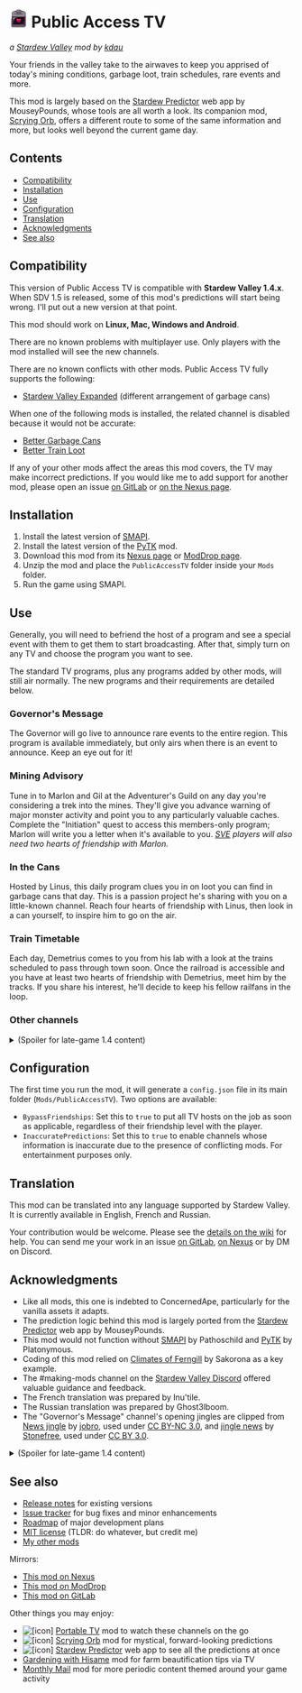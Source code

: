 # ![[icon]](assets/icon.png) Public Access TV

*a [Stardew Valley](http://stardewvalley.net/) mod by [kdau](https://kdau.gitlab.io)*

Your friends in the valley take to the airwaves to keep you apprised of today's mining conditions<!-- TODO: , shopping opportunities -->, garbage loot, train schedules, rare events and more.

This mod is largely based on the [Stardew Predictor](https://mouseypounds.github.io/stardew-predictor/) web app by MouseyPounds, whose tools are all worth a look. Its companion mod, [Scrying Orb](https://www.nexusmods.com/stardewvalley/mods/5603), offers a different route to some of the same information and more, but looks well beyond the current game day.

## Contents

* [Compatibility](#compatibility)
* [Installation](#installation)
* [Use](#use)
* [Configuration](#configuration)
* [Translation](#translation)
* [Acknowledgments](#acknowledgments)
* [See also](#see-also)

## Compatibility

This version of Public Access TV is compatible with **Stardew Valley 1.4.x**. When SDV 1.5 is released, some of this mod's predictions will start being wrong. I'll put out a new version at that point.

This mod should work on **Linux, Mac, Windows and Android**.

There are no known problems with multiplayer use. Only players with the mod installed will see the new channels.

There are no known conflicts with other mods. Public Access TV fully supports the following:

* [Stardew Valley Expanded](https://www.nexusmods.com/stardewvalley/mods/3753) (different arrangement of garbage cans)

When one of the following mods is installed, the related channel is disabled because it would not be accurate:

* [Better Garbage Cans](https://www.nexusmods.com/stardewvalley/mods/4171)
* [Better Train Loot](https://www.nexusmods.com/stardewvalley/mods/4234)

If any of your other mods affect the areas this mod covers, the TV may make incorrect predictions. If you would like me to add support for another mod, please open an issue [on GitLab](https://gitlab.com/kdau/predictivemods/-/issues) or [on the Nexus page](https://www.nexusmods.com/stardewvalley/mods/5605?tab=bugs).

## Installation

1. Install the latest version of [SMAPI](https://smapi.io/).
1. Install the latest version of the [PyTK](https://www.nexusmods.com/stardewvalley/mods/1726) mod.
1. Download this mod from its [Nexus page](https://www.nexusmods.com/stardewvalley/mods/5605?tab=files) or [ModDrop page](https://www.moddrop.com/stardew-valley/mods/757967-public-access-tv).
1. Unzip the mod and place the `PublicAccessTV` folder inside your `Mods` folder.
1. Run the game using SMAPI.

## Use

Generally, you will need to befriend the host of a program and see a special event with them to get them to start broadcasting. After that, simply turn on any TV and choose the program you want to see.

The standard TV programs, plus any programs added by other mods, will still air normally. The new programs and their requirements are detailed below.

### Governor's Message

The Governor will go live to announce rare events to the entire region. This program is available immediately, but only airs when there is an event to announce. Keep an eye out for it!

### Mining Advisory

Tune in to Marlon and Gil at the Adventurer's Guild on any day you're considering a trek into the mines. They'll give you advance warning of major monster activity and point you to any particularly valuable caches. Complete the "Initiation" quest to access this members-only program; Marlon will write you a letter when it's available to you. *[SVE](https://www.nexusmods.com/stardewvalley/mods/3753) players will also need two hearts of friendship with Marlon.*

<!-- TODO: Shop the Valley -->

### In the Cans

Hosted by Linus, this daily program clues you in on loot you can find in garbage cans that day. This is a passion project he's sharing with you on a little-known channel. Reach four hearts of friendship with Linus, then look in a can yourself, to inspire him to go on the air.

<!-- TODO: Fashion Showcase -->

### Train Timetable

Each day, Demetrius comes to you from his lab with a look at the trains scheduled to pass through town soon. Once the railroad is accessible and you have at least two hearts of friendship with Demetrius, meet him by the tracks. If you share his interest, he'll decide to keep his fellow railfans in the loop.

### Other channels

<details>
<summary>(Spoiler for late-game 1.4 content)</summary>

### Movie Sneak Preview

Once the movie theater opens, your friendly concessionaire will announce the featured and coming attraction daily. She'll also tip you off on whether there's a line for the ever-popular crane game.
</details>

## Configuration

The first time you run the mod, it will generate a `config.json` file in its main folder (`Mods/PublicAccessTV`). Two options are available:

* `BypassFriendships`: Set this to `true` to put all TV hosts on the job as soon as applicable, regardless of their friendship level with the player.
* `InaccuratePredictions`: Set this to `true` to enable channels whose information is inaccurate due to the presence of conflicting mods. For entertainment purposes only.

## Translation

This mod can be translated into any language supported by Stardew Valley. It is currently available in English, French and Russian.

Your contribution would be welcome. Please see the [details on the wiki](https://stardewvalleywiki.com/Modding:Translations) for help. You can send me your work in an issue [on GitLab](https://gitlab.com/kdau/predictivemods/-/issues), [on Nexus](https://www.nexusmods.com/stardewvalley/mods/5605?tab=bugs) or by DM on Discord.

## Acknowledgments

* Like all mods, this one is indebted to ConcernedApe, particularly for the vanilla assets it adapts.
* The prediction logic behind this mod is largely ported from the [Stardew Predictor](https://mouseypounds.github.io/stardew-predictor/) web app by MouseyPounds.
* This mod would not function without [SMAPI](https://smapi.io/) by Pathoschild and [PyTK](https://www.nexusmods.com/stardewvalley/mods/1726) by Platonymous.
* Coding of this mod relied on [Climates of Ferngill](http://www.nexusmods.com/stardewvalley/mods/604) by Sakorona as a key example.
* The #making-mods channel on the [Stardew Valley Discord](https://discordapp.com/invite/StardewValley) offered valuable guidance and feedback.
* The French translation was prepared by Inu'tile.
* The Russian translation was prepared by Ghost3lboom.
* The "Governor's Message" channel's opening jingles are clipped from [News jingle](https://freesound.org/people/jobro/sounds/169214/) by [jobro](https://freesound.org/people/jobro/), used under [CC BY-NC 3.0](http://creativecommons.org/licenses/by-nc/3.0/), and [jingle news](https://freesound.org/people/Jay_You/sounds/460424/) by [Stonefree](http://www.stonefree.de/), used under [CC BY 3.0](https://creativecommons.org/licenses/by/3.0/).

<details>
<summary>(Spoiler for late-game 1.4 content)</summary>

* The "Movie Sneak Preview" channel's concessions ambient is assembled from [Popcorn Machine.mp3](https://freesound.org/people/kentdavies959/sounds/466661/) by [kentdavies959](https://freesound.org/people/kentdavies959/), used under [CC BY 3.0](https://creativecommons.org/licenses/by/3.0/), and [Pouring Carbonated Beverage Fizz.wav](https://freesound.org/people/baidonovan/sounds/187355/) by [baidonovan](https://freesound.org/people/baidonovan/), in the public domain.

</details>

## See also

* [Release notes](RELEASE-NOTES.md) for existing versions
* [Issue tracker](https://gitlab.com/kdau/predictivemods/-/issues) for bug fixes and minor enhancements
* [Roadmap](../ROADMAP.md) of major development plans
* [MIT license](../LICENSE) (TLDR: do whatever, but credit me)
* [My other mods](https://kdau.gitlab.io)

Mirrors:

* [This mod on Nexus](https://www.nexusmods.com/stardewvalley/mods/5605)
* [This mod on ModDrop](https://www.moddrop.com/stardew-valley/mods/757967-public-access-tv)
* [This mod on GitLab](https://gitlab.com/kdau/predictivemods/-/tree/master/PublicAccessTV)

Other things you may enjoy:

* ![[icon]](https://kdau.gitlab.io/PortableTV/icon.png) [Portable TV](https://www.nexusmods.com/stardewvalley/mods/5674) mod to watch these channels on the go
* ![[icon]](https://kdau.gitlab.io/ScryingOrb/icon.png) [Scrying Orb](https://www.nexusmods.com/stardewvalley/mods/5603) mod for mystical, forward-looking predictions
* ![[icon]](https://mouseypounds.github.io/stardew-predictor/favicon_p.png) [Stardew Predictor](https://mouseypounds.github.io/stardew-predictor/) web app to see all the predictions at once
* [Gardening with Hisame](https://www.nexusmods.com/stardewvalley/mods/5485) mod for farm beautification tips via TV
* [Monthly Mail](https://www.nexusmods.com/stardewvalley/mods/4523) mod for more periodic content themed around your game activity
